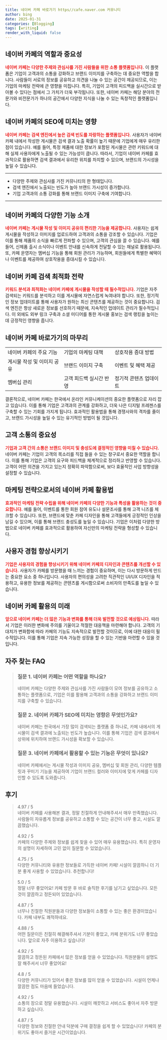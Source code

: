 ```yaml
---
title: 네이버 카페 바로가기 https//cafe.naver.com 커뮤니티
author: bing
date: 2025-01-31
categories: [Blogging]
tags: [writing]
render_with_liquid: false
---
```

<h2 id='네이버 카페의 역할과 중요성'>네이버 카페의 역할과 중요성</h2>

<p><b><span style="color: #ee2323;">네이버 카페는 다양한 주제와 관심사를 가진 사람들을 위한 소통 플랫폼입니다.</span></b> 이 플랫폼은 기업이 고객과의 소통을 강화하고 브랜드 이미지를 구축하는 데 중요한 역할을 합니다. 사람들이 서로의 정보를 공유하고 의견을 나눌 수 있는 공간이 제공되므로, 이는 기업의 마케팅 전략에 큰 영향을 미칩니다. 특히, 기업이 고객의 피드백을 실시간으로 받아볼 수 있다는 점에서 그 가치가 더욱 부각됩니다. 또한, 네이버 카페는 해당 분야의 전문가와 비전문가가 하나의 공간에서 다양한 지식을 나눌 수 있는 독창적인 플랫폼입니다.</p>

<h2 id='네이버 카페의 SEO에 미치는 영향'>네이버 카페의 SEO에 미치는 영향</h2>

<p><b><span style="color: #ee2323;">네이버 카페는 검색 엔진에서 높은 검색 빈도를 자랑하는 플랫폼입니다.</span></b> 사용자가 네이버 카페 내에서 작성한 게시물은 검색 결과 노출 확률이 높기 때문에 기업에게 매우 유리한 점이 있습니다. 예를 들어, 특정 제품에 대한 정보가 포함된 게시물은 관련 키워드에 대해 실제 사용자에게 노출될 수 있는 가능성이 큽니다. 따라서, 기업이 네이버 카페를 효과적으로 활용하면 검색 결과에서 유리한 위치를 차지할 수 있으며, 브랜드의 가시성을 높일 수 있습니다.</p>

<hr />

<ul>
    <li>다양한 주제와 관심사를 가진 커뮤니티의 한 형태입니다.</li>
    <li>검색 엔진에서 노출되는 빈도가 높아 브랜드 가시성이 증가합니다.</li>
    <li>기업 고객과의 소통 강화를 통해 브랜드 이미지 구축에 기여합니다.</li>
</ul>

<hr />

<h2 id='네이버 카페의 다양한 기능 소개'>네이버 카페의 다양한 기능 소개</h2>

<p><b><span style="color: #ee2323;">네이버 카페는 게시물 작성 및 이미지 공유의 편리한 기능을 제공합니다.</span></b> 사용자는 쉽게 게시물을 작성하고 이미지를 업로드하여 고객과의 소통을 강조할 수 있습니다. 기업은 이를 통해 제품의 소식을 빠르게 전파할 수 있으며, 고객의 관심을 끌 수 있습니다. 예를 들어, 신제품 출시 소식이나 이벤트 안내를 신속하게 전달할 수 있는 채널로 활용됩니다. 또, 카페 운영자는 멤버십 기능을 통해 회원 관리가 가능하며, 회원들에게 특별한 혜택이나 이벤트를 제공하여 상호작용을 증대시킬 수 있습니다.</p>

<h2 id='네이버 카페 검색 최적화 전략'>네이버 카페 검색 최적화 전략</h2>

<p><b><span style="color: #ee2323;">키워드 분석과 최적화는 네이버 카페에 게시물을 작성할 때 필수적입니다.</span></b> 기업은 자주 검색되는 키워드를 분석하고 이를 게시물에 자연스럽게 녹여내야 합니다. 또한, 정기적인 정보 업데이트를 통해 사용자가 원하는 최신 콘텐츠를 제공하는 것이 중요합니다. 검색 엔진은 항상 새로운 정보를 선호하기 때문에, 지속적인 업데이트 관리가 필수적입니다. 이 외에도 외부 링크 구축과 소셜 미디어를 통한 게시물 홍보는 검색 랭킹을 높이는 데 긍정적인 영향을 줍니다.</p>

<h2 id='네이버 카페 바로가기의 마무리'>네이버 카페 바로가기의 마무리</h2>

<table>
    <tr>
        <td>네이버 카페의 주요 기능</td>
        <td>기업의 마케팅 대책</td>
        <td>상호작용 증대 방법</td>
    </tr>
    <tr>
        <td>게시물 작성 및 이미지 공유</td>
        <td>브랜드 이미지 구축</td>
        <td>이벤트 및 혜택 제공</td>
    </tr>
    <tr>
        <td>멤버십 관리</td>
        <td>고객 피드백 실시간 반영</td>
        <td>정기적 콘텐츠 업데이트</td>
    </tr>
</table>

<p>결론적으로, 네이버 카페는 한국에서 온라인 커뮤니케이션의 중요한 플랫폼으로 자리 잡고 있습니다. 이를 통해 기업은 고객과의 관계를 강화하고, 더욱 나은 디지털 프레젠스를 구축할 수 있는 기회를 가지게 됩니다. 효과적인 활용법을 통해 경쟁사와의 격차를 줄이고, 브랜드 가시성을 높일 수 있는 유기적인 방법이 될 것입니다.</p>

<h2 id='고객 소통의 중요성'>고객 소통의 중요성</h2>

<p><b><span style="color: #ee2323;">기업과 고객 간의 소통은 브랜드 이미지 및 충성도에 결정적인 영향을 미칠 수 있습니다.</span></b> 네이버 카페는 기업이 고객의 목소리를 직접 들을 수 있는 창구로서 중요한 역할을 합니다. 이를 통해 기업은 고객의 요구와 피드백을 체계적으로 정리하고 반영할 수 있습니다. 고객이 어떤 의견을 가지고 있는지 정확히 파악함으로써, 보다 효율적인 사업 방향성을 설정할 수 있습니다.</p>

<h2 id='마케팅 전략으로서의 네이버 카페 활용법'>마케팅 전략으로서의 네이버 카페 활용법</h2>

<p><b><span style="color: #ee2323;">효과적인 마케팅 전략 수립을 위해 네이버 카페의 다양한 기능과 특성을 활용하는 것이 중요합니다.</span></b> 예를 들어, 이벤트를 통한 회원 참여 유도나 설문조사를 통해 고객 니즈를 체크할 수 있습니다. 또한, 브랜드에 맞춘 카페 디자인을 통해 고객들에게 긍정적인 인상을 남길 수 있으며, 이를 통해 브랜드 충성도를 높일 수 있습니다. 기업은 이처럼 다양한 방법으로 네이버 카페를 효과적으로 활용하여 자신만의 마케팅 전략을 형성할 수 있습니다.</p>

<h2 id='사용자 경험 향상시키기'>사용자 경험 향상시키기</h2>

<p><b><span style="color: #ee2323;">기업은 사용자의 경험을 향상시키기 위해 네이버 카페의 디자인과 콘텐츠를 개선할 수 있습니다.</span></b> 사용자가 카페를 방문했을 때 느끼는 경험이 중요하며, 이는 다시 방문하게 만드는 중요한 요소 중 하나입니다. 사용자의 편의성을 고려한 직관적인 UI/UX 디자인을 적용하고, 유용한 정보를 제공하는 콘텐츠를 게시함으로써 소비자의 만족도를 높일 수 있습니다.</p>

<h2 id='네이버 카페 활용의 미래'>네이버 카페 활용의 미래</h2>

<p><b><span style="color: #ee2323;">앞으로 네이버 카페는 더 많은 기능과 변화를 통해 더욱 발전할 것으로 예상됩니다.</span></b> 따라서 기업은 이러한 변화에 주의를 기울이고 적절한 대응책을 마련해야 합니다. 고객의 기대치가 변화함에 따라 카페의 기능도 지속적으로 발전할 것이므로, 이에 대한 대응이 필수적입니다. 이를 통해 기업은 지속 가능한 성장을 할 수 있는 기반을 마련할 수 있을 것입니다.</p>
<h2 id='자주_찾는_FAQ'>자주 찾는 FAQ</h2>
<div itemscope="" itemtype="https://schema.org/FAQPage"> 
<blockquote> 
<div itemscope="" itemprop="mainEntity" itemtype="https://schema.org/Question"> 
<h3 itemprop="name">질문 1. 네이버 카페는 어떤 역할을 하나요?</h3> 
<div itemscope="" itemprop="acceptedAnswer" itemtype="https://schema.org/Answer"> 
<span itemprop="text"> 
<p>네이버 카페는 다양한 주제와 관심사를 가진 사람들이 모여 정보를 공유하고 소통하는 플랫폼으로, 기업은 이를 활용해 고객과의 소통을 강화하고 브랜드 이미지를 구축할 수 있습니다.</p> 
</span> 
</div> 
</div> 
<div itemscope="" itemprop="mainEntity" itemtype="https://schema.org/Question"> 
<h3 itemprop="name">질문 2. 네이버 카페가 SEO에 미치는 영향은 무엇인가요?</h3> 
<div itemscope="" itemprop="acceptedAnswer" itemtype="https://schema.org/Answer"> 
<span itemprop="text"> 
<p>네이버 카페는 한국에서 가장 많이 검색되는 플랫폼 중 하나로, 카페 내에서의 게시물이 검색 결과에 노출되는 빈도가 높습니다. 이를 통해 기업은 검색 결과에서 상위에 위치하여 브랜드 가시성을 확보할 수 있습니다.</p> 
</span> 
</div> 
</div> 
<div itemscope="" itemprop="mainEntity" itemtype="https://schema.org/Question"> 
<h3 itemprop="name">질문 3. 네이버 카페에서 활용할 수 있는 기능은 무엇이 있나요?</h3> 
<div itemscope="" itemprop="acceptedAnswer" itemtype="https://schema.org/Answer"> 
<span itemprop="text"> 
<p>네이버 카페에서는 게시물 작성과 이미지 공유, 멤버십 및 회원 관리, 다양한 템플릿과 꾸미기 기능을 제공하여 기업이 브랜드 컬러와 이미지에 맞게 카페를 디자인할 수 있도록 도와줍니다.</p> 
</span> 
</div> 
</div> 
</blockquote> 
</div>
<h2 id='후기'>후기</h2>
<div itemscope itemtype="https://schema.org/Product">
  <blockquote>
  <div itemprop="review" itemscope itemtype="https://schema.org/Review">
      <div itemprop="reviewRating" itemscope itemtype="https://schema.org/Rating"> <span itemprop="ratingValue">4.97</span> / <span itemprop="bestRating">5</span> </div>
      <span itemprop="reviewBody">네이버 카페를 사용해본 결과, 정말 친절하게 안내해주셔서 매우 만족했습니다. 사람들이 자유롭게 정보를 공유하고 소통할 수 있는 공간이 너무 좋고, 시설도 깔끔했습니다.</span>
  </div>
  <br>
  <div itemprop="review" itemscope itemtype="https://schema.org/Review">
      <div itemprop="reviewRating" itemscope itemtype="https://schema.org/Rating"> <span itemprop="ratingValue">4.92</span> / <span itemprop="bestRating">5</span> </div>
      <span itemprop="reviewBody">카페의 다양한 주제와 정보를 쉽게 찾을 수 있어 매우 유용했습니다. 특히 운영자의 설명이 자세하여 고민 없이 질문할 수 있었습니다.</span>
  </div>
  <br>
  <div itemprop="review" itemscope itemtype="https://schema.org/Review">
      <div itemprop="reviewRating" itemscope itemtype="https://schema.org/Rating"> <span itemprop="ratingValue">4.75</span> / <span itemprop="bestRating">5</span> </div>
      <span itemprop="reviewBody">다양한 커뮤니티와 유용한 정보들로 가득한 네이버 카페! 시설이 깔끔하니 더 기분 좋게 사용할 수 있었습니다. 추천합니다!</span>
  </div>
  <br>
  <div itemprop="review" itemscope itemtype="https://schema.org/Review">
      <div itemprop="reviewRating" itemscope itemtype="https://schema.org/Rating"> <span itemprop="ratingValue">5.0</span> / <span itemprop="bestRating">5</span> </div>
      <span itemprop="reviewBody">정말 너무 좋았어요! 카페 방문 후 바로 솔직한 후기를 남기고 싶었습니다. 모든 것이 깔끔하고 정돈되어 있었습니다.</span>
  </div>
  <br>
  <div itemprop="review" itemscope itemtype="https://schema.org/Review">
      <div itemprop="reviewRating" itemscope itemtype="https://schema.org/Rating"> <span itemprop="ratingValue">4.87</span> / <span itemprop="bestRating">5</span> </div>
      <span itemprop="reviewBody">너무나 친절한 직원분들과 다양한 정보들이 소통할 수 있는 좋은 환경이었습니다. 카페 내부도 쾌적하네요.</span>
  </div>
  <br>
  <div itemprop="review" itemscope itemtype="https://schema.org/Review">
      <div itemprop="reviewRating" itemscope itemtype="https://schema.org/Rating"> <span itemprop="ratingValue">4.88</span> / <span itemprop="bestRating">5</span> </div>
      <span itemprop="reviewBody">어떤 질문이든 친절히 해결해주셔서 기분이 좋았고, 카페 분위기도 너무 좋았습니다. 앞으로 자주 이용하고 싶습니다!</span>
  </div>
  <br>
  <div itemprop="review" itemscope itemtype="https://schema.org/Review">
      <div itemprop="reviewRating" itemscope itemtype="https://schema.org/Rating"> <span itemprop="ratingValue">4.92</span> / <span itemprop="bestRating">5</span> </div>
      <span itemprop="reviewBody">깔끔하고 정돈된 카페에서 많은 정보를 얻을 수 있었습니다. 직원분들이 설명도 잘 해주셔서 너무 좋았어요!</span>
  </div>
  <br>
  <div itemprop="review" itemscope itemtype="https://schema.org/Review">
      <div itemprop="reviewRating" itemscope itemtype="https://schema.org/Rating"> <span itemprop="ratingValue">4.8</span> / <span itemprop="bestRating">5</span> </div>
      <span itemprop="reviewBody">다양한 커뮤니티가 있어서 좋은 정보를 많이 얻을 수 있었습니다. 시설이 언제나 깔끔한 점도 마음에 들었습니다.</span>
  </div>
  <br>
  <div itemprop="review" itemscope itemtype="https://schema.org/Review">
      <div itemprop="reviewRating" itemscope itemtype="https://schema.org/Rating"> <span itemprop="ratingValue">4.92</span> / <span itemprop="bestRating">5</span> </div>
      <span itemprop="reviewBody">소통의 장으로 정말 유용했습니다. 시설이 깨끗하고 서비스도 좋아서 자주 방문하고 싶습니다.</span>
  </div>
  <br>
  <div itemprop="review" itemscope itemtype="https://schema.org/Review">
      <div itemprop="reviewRating" itemscope itemtype="https://schema.org/Rating"> <span itemprop="ratingValue">4.87</span> / <span itemprop="bestRating">5</span> </div>
      <span itemprop="reviewBody">다양한 정보와 친절한 안내 덕분에 구매 결정을 쉽게 할 수 있었습니다! 카페의 분위기도 좋아서 즐거운 시간이었습니다.</span>
  </div>
  </blockquote>
</div>

